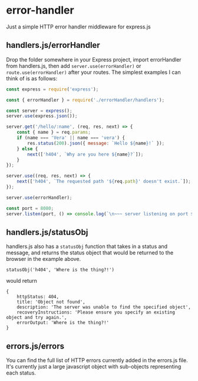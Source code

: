 # error-handler

Just a simple HTTP error handler middleware for express.js

## handlers.js/errorHandler

Drop the folder somewhere in your Express project, import errorHandler from handlers.js, then add `server.use(errorHandler)` or `route.use(errorHandler)` after your routes. The simplest examples I can think of is as follows:

```javascript
const express = require('express');

const { errorHandler } = require('./errorHandler/handlers');

const server = express();
server.use(express.json());

server.get('/hello/:name', (req, res, next) => {
	const { name } = req.params;
	if (name === 'Vera' || name === 'vera') {
		res.status(200).json({ message: `Hello ${name}!` });
	} else {
		next(['h404', `Why are you here ${name}?`]);
	}
});

server.use((req, res, next) => {
	next(['h404', `The requested path '${req.path}' doesn't exist.`]);
});

server.use(errorHandler);

const port = 8080;
server.listen(port, () => console.log(`\n~~~ server listening on port ${port} ~~~\n`));
```

## handlers.js/statusObj

handlers.js also has a `statusObj` function that takes in a status and message, and returns the status object that would be returned to the browser in the example above.

`statusObj('h404', 'Where is the thing?!')`

would return

```
{
	httpStatus: 404,
	title: 'Object not found',
	description: 'The server was unable to find the specified object',
	recoveryInstructions: 'Please ensure you specify an existing object and try again.',
	errorOutput: 'Where is the thing?!'
}
```

## errors.js/errors

You can find the full list of HTTP errors currently added in the errors.js file. It's currently just a large javascript object with sub-objects representing each status.

